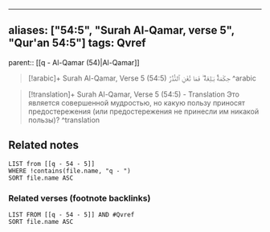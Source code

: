 
---
aliases: ["54:5", "Surah Al-Qamar, verse 5", "Qur'an 54:5"]
tags: Qvref
---

parent:: [[q - Al-Qamar (54)|Al-Qamar]]

> [!arabic]+ Surah Al-Qamar, Verse 5 (54:5)
> <span class="quran-arabic">حِكْمَةٌۢ بَـٰلِغَةٌ ۖ فَمَا تُغْنِ ٱلنُّذُرُ</span>
^arabic

> [!translation]+ Surah Al-Qamar, Verse 5 (54:5) - Translation
> Это является совершенной мудростью, но какую пользу приносят предостережения (или предостережения не принесли им никакой пользы)?
^translation



## Related notes
```dataview
LIST from [[q - 54 - 5]]
WHERE !contains(file.name, "q - ")
SORT file.name ASC
```

### Related verses (footnote backlinks)
```dataview
LIST FROM [[q - 54 - 5]] AND #Qvref
SORT file.name ASC
```

